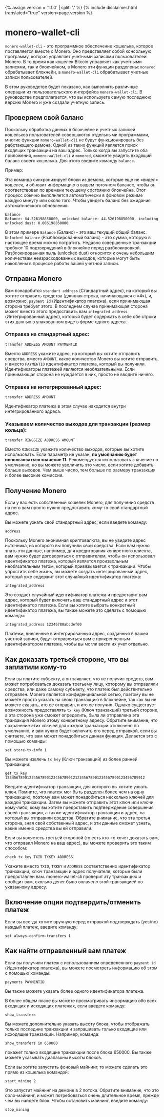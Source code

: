 {% assign version = '1.1.0' | split: '.' %}
{% include disclaimer.html translated="true" version=page.version %}
# monero-wallet-cli

`monero-wallet-cli` - это программное обеспечение кошелька, которое поставляется вместе с Monero. Оно представляет собой консольную программу, которая управляет учетными записями пользователей Monero. В то время как кошелек Bitcoin управляет как учетными записями, так и блокчейном, в Monero эти функции разделены: `monerod` обрабатывает блокчейн, а `monero-wallet-cli` обрабатывает учетные записи пользователей.

В этом руководстве будет показано, как выполнять различные операции из пользовательского интерфейса `monero-wallet-cli`. В руководстве предполагается, что вы используете самую последнюю версию Monero и уже создали учетную запись.


## Проверяем свой баланс

Поскольку обработка данных в блокчейне и учетных записей кошельков пользователей совершаются отдельными программами, многие функции `monero-wallet-cli` не будут функционировать без работающего демона. Одной из таких функций является поиск входящих транзакций на ваш адрес. Только когда вы запустите оба приложения, `monero-wallet-cli` и `monerod`, сможете увидеть входящий баланс своего кошелька. Для этого введите команду `balance`.

Пример:

Эта команда синхронизирует блоки из демона, которые еще не «видел» кошелек, и обновит информацию о вашем поточном балансе, чтобы он соответствовал по времени текущему состоянию блокчейна. Этот процесс обычно выполняется автоматически в фоновом режиме каждую минуту или около того. Чтобы увидеть баланс без ожидания автоматического обновления:

    balance
    Balance: 64.526198850000, unlocked balance: 44.526198850000, including unlocked dust: 0.006198850000

В этом примере `Balance` (Баланс) - это ваш текущий общий баланс. `Unlocked balance` (Разблокированный баланс) - это сумма, которую в настоящее время можно потратить. Недавно совершенные транзакции требуют 10 подтверждений в блокчейне перед разблокировкой. Разблокированная пыль (unlocked dust) относится к очень небольшим количествам неизрасходованных выходов, которые могут быть накоплены в процессе работы вашей учетной записи.

## Отправка Monero

Вам понадобится `standart address` (Стандартный адрес), на который вы хотите отправить средства (длинная строка, начинающаяся с «4»), и, возможно, `payment id` (Идентификатор платежа), если принимающая сторона требует этого. В последнем случае принимающая сторона может вместо этого предоставить вам `integrated address` (Интегрированный адрес), который будет содержать в себе обе строки этих данных в упакованном виде в форме одного адреса.

### Отправка на стандартный адрес:

    transfer ADDRESS AMOUNT PAYMENTID

Вместо `ADDRESS` укажите адрес, на который вы хотите отправить средства, вместо `AMOUNT`, какое количество Monero вы хотите отправить, и вместо `PAYMENTID` идентификатор платежа, который вы получили. Идентификаторы платежей являются необязательными. Если принимающая сторона не нуждается в них, просто не вводите ничего.

### Отправка на интегрированный адрес:

    transfer ADDRESS AMOUNT

Идентификатор платежа в этом случае находится внутри интегрированного адреса.

### Указываем количество выходов для транзакции (размер кольца):

    transfer RINGSIZE ADDRESS AMOUNT

Вместо `RINGSIZE` укажите количество выходов, которые вы хотите использовать. Если параметр не указан, **по умолчанию будет использоваться значение 11.** Рекомендуется использовать значение по умолчанию, но вы можете увеличить это число, если хотите добавить больше выходов. Чем выше число, тем больше по размеру транзакция и более высокие комиссии.


## Получение Monero

Если у вас есть собственный кошелек Monero, для получения средств на него вам просто нужно предоставить кому-то свой стандартный адрес.

Вы можете узнать свой стандартный адрес, если введете команду:

    address

Поскольку Monero анонимная криптовалюта, вы не увидите адрес источника, из которого вы получили свои средства. Если вам нужно знать эти данные, например, для кредитования конкретного клиента, вам нужно будет договориться с отправителем, чтобы он использовал идентификатор платежа, который является произвольным необязательным тегом, который привязывается к транзакции. Чтобы упростить себе жизнь, вы можете создать интегрированный адрес, который уже содержит этот случайный идентификатор платежа:

    integrated_address

Это создаст случайный идентификатор платежа и предоставит вам адрес, который будет включать ваш стандартный адрес и этот идентификатор платежа. Если вы хотите выбрать конкретный идентификатор платежа, вы также можете это сделать с помощью команды:

    integrated_address 12346780abcdef00

Платежи, внесенные в интегрированный адрес, созданный в вашей учетной записи, будут отправляться вам с прикрепленным идентификатором платежа, чтобы вы могли вести их учет отдельно.


## Как доказать третьей стороне, что вы заплатили кому-то

Если вы платите субъекту, а он заявляет, что не получил средств, вам может потребоваться доказать третьему лицу, которому вы отправляли средства, или даже самому субъекту, что платеж был действительно отправлен. Monero является конфиденциальной сетью, поэтому вы не можете просто указать на свою транзакцию в блокчейне, так как вы не можете сказать, кто ее отправил, и кто ее получил. Однако существует возможность предоставлять `tx key` (Ключ транзакций) третьей стороне, а эта сторона уже сможет определить, была ли отправлена эта транзакция Monero этому конкретному адресу. Обратите внимание, что сохранение этих ключей для каждой транзакции отключено по умолчанию, и вам нужно будет включить его перед отправкой, если вы считаете, что вам может понадобиться данная функция. Делается это с помощью команды:

    set store-tx-info 1

Вы можете извлечь `tx key` (Ключ транзакций) из более ранней транзакции:

    get_tx_key 1234567890123456789012345678901212345678901234567890123456789012

Введите идентификатор транзакции, для которого вы хотите узнать ключ. Помните, что платеж мог быть разделен более чем на одну транзакцию, поэтому вам может понадобиться несколько ключей для каждой транзакции. Затем вы можете отправить этот ключ или ключи кому-либо, кому вы хотите предоставить подтверждение совершения своей транзакции, а также идентификатор транзакции и адрес, на который вы отправили средства. Обратите внимание, что эта третья сторона, зная свой собственный адрес, и эти данные сможет узнать, какие именно средства вы ей отправили.

Если вы являетесь третьей стороной (то есть кто-то хочет доказать вам, что отправил Monero на ваш адрес), вы можете проверить это таким способом:

    check_tx_key TXID TXKEY ADDRESS

Укажите вместо `TXID`, `TXKEY` и `ADDRESS` соответственно идентификатор транзакции, ключ транзакции и адрес получателя, которые были предоставлен вам. monero-wallet-cli проверит эту транзакцию и сообщит вам, сколько денег было оплачено этой транзакцией по указанному адресу.


## Включение опции подтвердить/отменить платеж

Если вы всегда хотите вручную перед отправкой подтверждать (yes/no) каждый платеж, введите команду:

    set always-confirm-transfers 1


## Как найти отправленный вам платеж

Если вы получили платеж с использованием определенного `payment id` (Идентификатор платежа), вы можете посмотреть информацию об этом с помощью команды:

    payments PAYMENTID

Вы также можете указать более одного идентификатора платежа.

В более общем плане вы можете просматривать информацию обо всех входящих и исходящих платежах, если введете команду:

    show_transfers

Вы можете дополнительно указать высоту блока, чтобы отображать только последние транзакции и запрашивать только входящие или исходящие транзакции. Например, команда:

    show_transfers in 650000

покажет только входящие транзакции после блока 650000. Вы также можете указывать диапазоны высоты блоков.

Если вы хотите запустить фоновый майнинг, то можете сделать это прямо из кошелька командой:

    start_mining 2

Это запустит майнинг на демоне в 2 потока. Обратите внимание, что это соло-майнинг, и может потребоваться очень длительное время, прежде чем вы найдете блок. Чтобы остановить майнинг, введите команду:

    stop_mining
